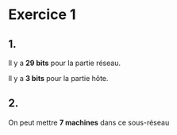 # Exercice 1

## 1.

Il y a **29 bits** pour la partie réseau.

Il y a **3 bits** pour la partie hôte.

## 2.

On peut mettre **7 machines** dans ce sous-réseau
